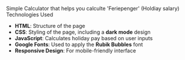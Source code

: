 Simple Calculator that helps you calculte 'Feriepenger' (Holdiay salary)
Technologies Used

- **HTML**: Structure of the page
- **CSS**: Styling of the page, including a **dark mode** design
- **JavaScript**: Calculates holiday pay based on user inputs
- **Google Fonts**: Used to apply the **Rubik Bubbles** font
- **Responsive Design**: For mobile-friendly interface
